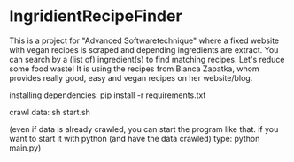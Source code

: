 # IngridientRecipeFinder
This is a project for "Advanced Softwaretechnique" where a fixed website with vegan recipes is scraped and depending ingredients are extract. You can search by a (list of) ingredient(s) to find matching recipes. Let's reduce some food waste!
It is using the recipes from Bianca Zapatka, whom provides really good, easy and vegan recipes on her website/blog.

installing dependencies: 
pip install -r requirements.txt


crawl data:
sh start.sh 

(even if data is already crawled, you can start the program like that. if you want to start it with python (and have the data crawled) type: python main.py)

